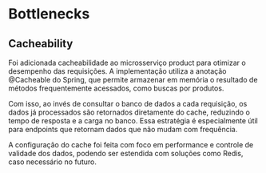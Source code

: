 # Bottlenecks
## Cacheability

Foi adicionada cacheabilidade ao microsserviço product para otimizar o desempenho das requisições. A implementação utiliza a anotação @Cacheable do Spring, que permite armazenar em memória o resultado de métodos frequentemente acessados, como buscas por produtos.

Com isso, ao invés de consultar o banco de dados a cada requisição, os dados já processados são retornados diretamente do cache, reduzindo o tempo de resposta e a carga no banco. Essa estratégia é especialmente útil para endpoints que retornam dados que não mudam com frequência.

A configuração do cache foi feita com foco em performance e controle de validade dos dados, podendo ser estendida com soluções como Redis, caso necessário no futuro.